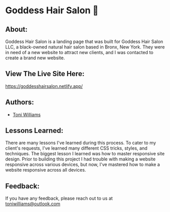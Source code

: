 
# Goddess Hair Salon 👑

## About:
Goddess Hair Salon is a landing page that was built for Goddess Hair Salon LLC, a black-owned natural hair salon based in Bronx, New York. They were in need of a new website to attract new clients, and I was contacted to create a brand new website.


## View The Live Site Here:
https://goddesshairsalon.netlify.app/

## Authors:

- [Toni Williams](https://toniwilliams.netlify.app)


## Lessons Learned:

There are many lessons I've learned during this process. To cater to my client's requests, I've learned many different CSS tricks, styles, and techniques. The biggest lesson I learned was how to master responsive site design. Prior to building this project I had trouble with making a website responsive across various devices, but now, I've mastered how to make a website responsive across all devices.


## Feedback:

If you have any feedback, please reach out to us at toniwilliams@outlook.com
